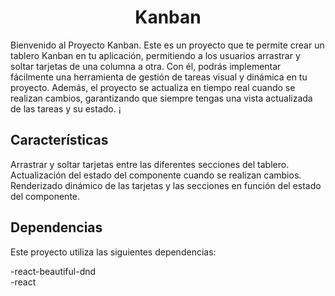 <h1 align="center">Kanban</h1>
Bienvenido al Proyecto Kanban. Este es un proyecto que te permite crear un tablero Kanban en tu aplicación, permitiendo a los usuarios arrastrar y soltar tarjetas de una columna a otra. Con él, podrás implementar fácilmente una herramienta de gestión de tareas visual y dinámica en tu proyecto. Además, el proyecto se actualiza en tiempo real cuando se realizan cambios, garantizando que siempre tengas una vista actualizada de las tareas y su estado. ¡

<h2 align="left">Características </h2>
Arrastrar y soltar tarjetas entre las diferentes secciones del tablero.
Actualización del estado del componente cuando se realizan cambios.
Renderizado dinámico de las tarjetas y las secciones en función del estado del componente.

<h2 align="left">Dependencias</h2>
Este proyecto utiliza las siguientes dependencias:

-react-beautiful-dnd
<br>
-react

